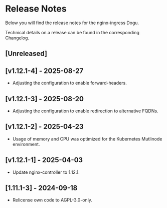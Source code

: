 # Release Notes

Below you will find the release notes for the nginx-ingress Dogu.

Technical details on a release can be found in the corresponding Changelog.

## [Unreleased]

## [v1.12.1-4] - 2025-08-27
* Adjusting the configuration to enable forward-headers.

## [v1.12.1-3] - 2025-08-20
* Adjusting the configuration to enable redirection to alternative FQDNs.

## [v1.12.1-2] - 2025-04-23
* Usage of memory and CPU was optimized for the Kubernetes Mutlinode environment.

## [v1.12.1-1] - 2025-04-03
* Update nginx-controller to 1.12.1.

## [1.11.1-3] - 2024-09-18
* Relicense own code to AGPL-3.0-only.